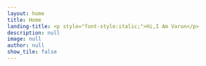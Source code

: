 ```yaml
---
layout: home
title: Home
landing-title: <p style="font-style:italic;">Hi,I Am Varun</p>
description: null
image: null
author: null
show_tile: false
---
```


